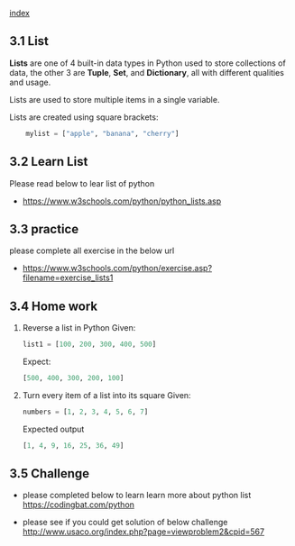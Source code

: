 [index](../index.md)

## 3.1 List

**Lists** are one of 4 built-in data types in Python used to store collections of data, the other 3 are **Tuple**, **Set**, and **Dictionary**, all with different qualities and usage.

Lists are used to store multiple items in a single variable.

Lists are created using square brackets:

```python
    mylist = ["apple", "banana", "cherry"]
```


## 3.2 Learn List

Please read below to lear list of python

- https://www.w3schools.com/python/python_lists.asp

## 3.3 practice

please complete all exercise in the below url
- https://www.w3schools.com/python/exercise.asp?filename=exercise_lists1

## 3.4 Home work

1. Reverse a list in Python
      Given:
      ```python
      list1 = [100, 200, 300, 400, 500]
      ```
      Expect:
      ```python
      [500, 400, 300, 200, 100]
      ```

2. Turn every item of a list into its square
    Given:

    ```python
    numbers = [1, 2, 3, 4, 5, 6, 7]
    ```
    Expected output
    ```python
    [1, 4, 9, 16, 25, 36, 49]
    ```

## 3.5 Challenge

- please completed below to learn learn more about python list
  <https://codingbat.com/python>

- please see if you could get solution of below challenge
<http://www.usaco.org/index.php?page=viewproblem2&cpid=567>